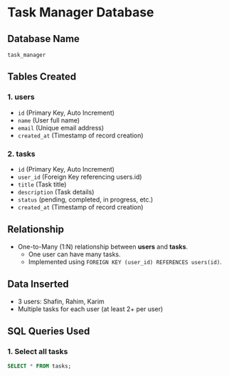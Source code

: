 # Task Manager Database

## Database Name
`task_manager`

## Tables Created

### 1. users
- `id` (Primary Key, Auto Increment)
- `name` (User full name)
- `email` (Unique email address)
- `created_at` (Timestamp of record creation)

### 2. tasks
- `id` (Primary Key, Auto Increment)
- `user_id` (Foreign Key referencing users.id)
- `title` (Task title)
- `description` (Task details)
- `status` (pending, completed, in progress, etc.)
- `created_at` (Timestamp of record creation)

## Relationship
- One-to-Many (1:N) relationship between **users** and **tasks**.  
  - One user can have many tasks.  
  - Implemented using `FOREIGN KEY (user_id) REFERENCES users(id)`.

## Data Inserted
- 3 users: Shafin, Rahim, Karim  
- Multiple tasks for each user (at least 2+ per user)

## SQL Queries Used

### 1. Select all tasks
```sql
SELECT * FROM tasks;


